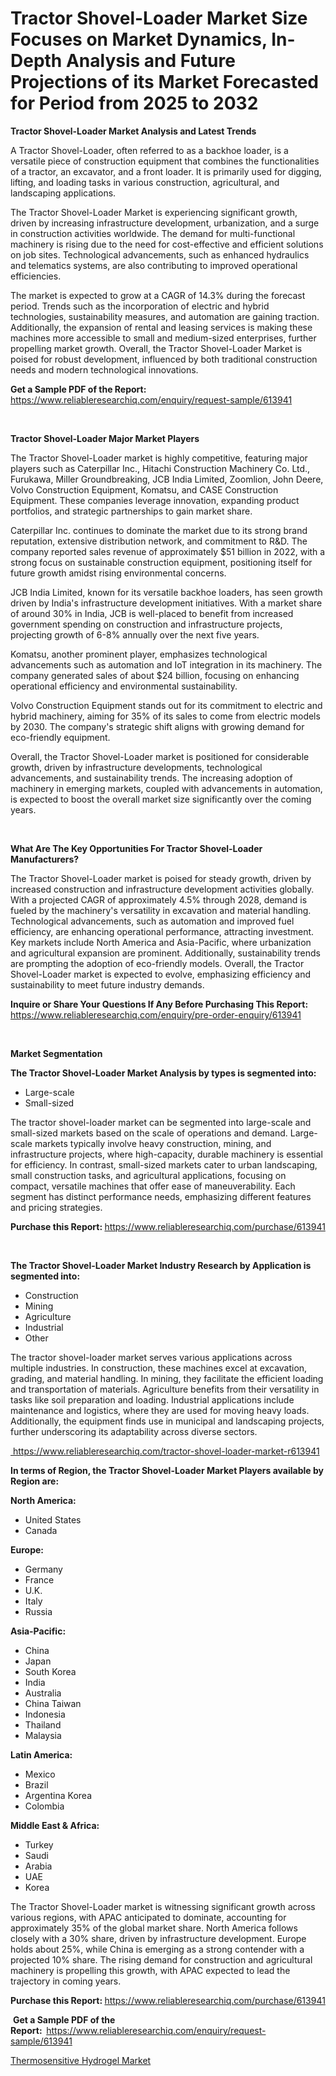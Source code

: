 <p><h1>Tractor Shovel-Loader Market Size Focuses on Market Dynamics, In-Depth Analysis and Future Projections of its Market Forecasted for Period from 2025 to 2032</h1></p><p><strong>Tractor Shovel-Loader Market Analysis and Latest Trends</strong></p>
<p><p>A Tractor Shovel-Loader, often referred to as a backhoe loader, is a versatile piece of construction equipment that combines the functionalities of a tractor, an excavator, and a front loader. It is primarily used for digging, lifting, and loading tasks in various construction, agricultural, and landscaping applications.</p><p>The Tractor Shovel-Loader Market is experiencing significant growth, driven by increasing infrastructure development, urbanization, and a surge in construction activities worldwide. The demand for multi-functional machinery is rising due to the need for cost-effective and efficient solutions on job sites. Technological advancements, such as enhanced hydraulics and telematics systems, are also contributing to improved operational efficiencies.</p><p>The market is expected to grow at a CAGR of 14.3% during the forecast period. Trends such as the incorporation of electric and hybrid technologies, sustainability measures, and automation are gaining traction. Additionally, the expansion of rental and leasing services is making these machines more accessible to small and medium-sized enterprises, further propelling market growth. Overall, the Tractor Shovel-Loader Market is poised for robust development, influenced by both traditional construction needs and modern technological innovations.</p></p>
<p><strong>Get a Sample PDF of the Report:&nbsp;</strong> <a href="https://www.reliableresearchiq.com/enquiry/request-sample/613941?utm_campaign=2926&utm_medium=2&utm_source=Github&utm_content=ia&utm_term=24032025&utm_id=tractor-shovel-loader">https://www.reliableresearchiq.com/enquiry/request-sample/613941</a></p>
<p>&nbsp;</p>
<p><strong>Tractor Shovel-Loader Major Market Players</strong></p>
<p><p>The Tractor Shovel-Loader market is highly competitive, featuring major players such as Caterpillar Inc., Hitachi Construction Machinery Co. Ltd., Furukawa, Miller Groundbreaking, JCB India Limited, Zoomlion, John Deere, Volvo Construction Equipment, Komatsu, and CASE Construction Equipment. These companies leverage innovation, expanding product portfolios, and strategic partnerships to gain market share.</p><p>Caterpillar Inc. continues to dominate the market due to its strong brand reputation, extensive distribution network, and commitment to R&D. The company reported sales revenue of approximately $51 billion in 2022, with a strong focus on sustainable construction equipment, positioning itself for future growth amidst rising environmental concerns.</p><p>JCB India Limited, known for its versatile backhoe loaders, has seen growth driven by India's infrastructure development initiatives. With a market share of around 30% in India, JCB is well-placed to benefit from increased government spending on construction and infrastructure projects, projecting growth of 6-8% annually over the next five years.</p><p>Komatsu, another prominent player, emphasizes technological advancements such as automation and IoT integration in its machinery. The company generated sales of about $24 billion, focusing on enhancing operational efficiency and environmental sustainability.</p><p>Volvo Construction Equipment stands out for its commitment to electric and hybrid machinery, aiming for 35% of its sales to come from electric models by 2030. The company's strategic shift aligns with growing demand for eco-friendly equipment.</p><p>Overall, the Tractor Shovel-Loader market is positioned for considerable growth, driven by infrastructure developments, technological advancements, and sustainability trends. The increasing adoption of machinery in emerging markets, coupled with advancements in automation, is expected to boost the overall market size significantly over the coming years.</p></p>
<p>&nbsp;</p>
<p><strong>What Are The Key Opportunities For Tractor Shovel-Loader Manufacturers?</strong></p>
<p><p>The Tractor Shovel-Loader market is poised for steady growth, driven by increased construction and infrastructure development activities globally. With a projected CAGR of approximately 4.5% through 2028, demand is fueled by the machinery's versatility in excavation and material handling. Technological advancements, such as automation and improved fuel efficiency, are enhancing operational performance, attracting investment. Key markets include North America and Asia-Pacific, where urbanization and agricultural expansion are prominent. Additionally, sustainability trends are prompting the adoption of eco-friendly models. Overall, the Tractor Shovel-Loader market is expected to evolve, emphasizing efficiency and sustainability to meet future industry demands.</p></p>
<p><strong>Inquire or Share Your Questions If Any Before Purchasing This Report:</strong> <a href="https://www.reliableresearchiq.com/enquiry/pre-order-enquiry/613941?utm_campaign=2926&utm_medium=2&utm_source=Github&utm_content=ia&utm_term=24032025&utm_id=tractor-shovel-loader">https://www.reliableresearchiq.com/enquiry/pre-order-enquiry/613941</a></p>
<p>&nbsp;</p>
<p><strong>Market Segmentation</strong></p>
<p><strong>The Tractor Shovel-Loader Market Analysis by types is segmented into:</strong></p>
<p><ul><li>Large-scale</li><li>Small-sized</li></ul></p>
<p><p>The tractor shovel-loader market can be segmented into large-scale and small-sized markets based on the scale of operations and demand. Large-scale markets typically involve heavy construction, mining, and infrastructure projects, where high-capacity, durable machinery is essential for efficiency. In contrast, small-sized markets cater to urban landscaping, small construction tasks, and agricultural applications, focusing on compact, versatile machines that offer ease of maneuverability. Each segment has distinct performance needs, emphasizing different features and pricing strategies.</p></p>
<p><strong>Purchase this Report:&nbsp;</strong><a href="https://www.reliableresearchiq.com/purchase/613941?utm_campaign=2926&utm_medium=2&utm_source=Github&utm_content=ia&utm_term=24032025&utm_id=tractor-shovel-loader">https://www.reliableresearchiq.com/purchase/613941</a></p>
<p>&nbsp;</p>
<p><strong>The Tractor Shovel-Loader Market Industry Research by Application is segmented into:</strong></p>
<p><ul><li>Construction</li><li>Mining</li><li>Agriculture</li><li>Industrial</li><li>Other</li></ul></p>
<p><p>The tractor shovel-loader market serves various applications across multiple industries. In construction, these machines excel at excavation, grading, and material handling. In mining, they facilitate the efficient loading and transportation of materials. Agriculture benefits from their versatility in tasks like soil preparation and loading. Industrial applications include maintenance and logistics, where they are used for moving heavy loads. Additionally, the equipment finds use in municipal and landscaping projects, further underscoring its adaptability across diverse sectors.</p></p>
<p><a href="https://www.reliableresearchiq.com/tractor-shovel-loader-market-r613941?utm_campaign=2926&utm_medium=2&utm_source=Github&utm_content=ia&utm_term=24032025&utm_id=tractor-shovel-loader">&nbsp;https://www.reliableresearchiq.com/tractor-shovel-loader-market-r613941</a></p>
<p><strong>In terms of Region, the Tractor Shovel-Loader Market Players available by Region are:</strong></p>
<p>
    <p> <strong> North America: </strong>
        <ul>
            <li>United States</li>
            <li>Canada</li>
        </ul>
        </p> 
    <p> <strong> Europe: </strong>
        <ul>
            <li>Germany</li>
            <li>France</li>
            <li>U.K.</li>
            <li>Italy</li>
            <li>Russia</li>
        </ul>
        </p> 
    <p> <strong> Asia-Pacific: </strong>
        <ul>
            <li>China</li>
            <li>Japan</li>
            <li>South Korea</li>
            <li>India</li>
            <li>Australia</li>
            <li>China Taiwan</li>
            <li>Indonesia</li>
            <li>Thailand</li>
            <li>Malaysia</li>
        </ul>
        </p> 
    <p> <strong> Latin America: </strong>
        <ul>
            <li>Mexico</li>
            <li>Brazil</li>
            <li>Argentina Korea</li>
            <li>Colombia</li>
        </ul>
        </p> 
    <p> <strong> Middle East & Africa: </strong>
        <ul>
            <li>Turkey</li>
            <li>Saudi</li>
            <li>Arabia</li>
            <li>UAE</li>
            <li>Korea</li>
        </ul>
    </p>
    </p>
<p><p>The Tractor Shovel-Loader market is witnessing significant growth across various regions, with APAC anticipated to dominate, accounting for approximately 35% of the global market share. North America follows closely with a 30% share, driven by infrastructure development. Europe holds about 25%, while China is emerging as a strong contender with a projected 10% share. The rising demand for construction and agricultural machinery is propelling this growth, with APAC expected to lead the trajectory in coming years.</p></p>
<p><strong>Purchase this Report: </strong><a href="https://www.reliableresearchiq.com/purchase/613941?utm_campaign=2926&utm_medium=2&utm_source=Github&utm_content=ia&utm_term=24032025&utm_id=tractor-shovel-loader">https://www.reliableresearchiq.com/purchase/613941</a></p>
<p>&nbsp;<strong>Get a Sample PDF of the Report:&nbsp;&nbsp;</strong><a href="https://www.reliableresearchiq.com/enquiry/request-sample/613941?utm_campaign=2926&utm_medium=2&utm_source=Github&utm_content=ia&utm_term=24032025&utm_id=tractor-shovel-loader">https://www.reliableresearchiq.com/enquiry/request-sample/613941</a></p>
<p><strong></strong></p>
<p><p><a href="https://github.com/sefathlehki/Market-Research-Report-List-1/blob/main/thermosensitive-hydrogel-market.md?utm_campaign=2926&utm_medium=2&utm_source=Github&utm_content=ia&utm_term=24032025&utm_id=tractor-shovel-loader">Thermosensitive Hydrogel Market</a></p></p>